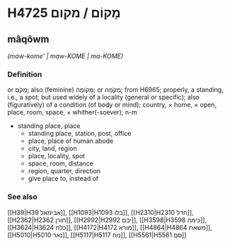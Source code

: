 # H4725 מָקוֹם / מקום

## mâqôwm

_(maw-kome' | maw-KOME | ma-KOME)_

### Definition

or מָקֹם; also (feminine) מְקוֹמָה; or מְקֹמָה; from H6965; properly, a standing, i.e., a spot; but used widely of a locality (general or specific); also (figuratively) of a condition (of body or mind); country, × home, × open, place, room, space, × whither(-soever); n-m

- standing place, place
  - standing place, station, post, office
  - place, place of human abode
  - city, land, region
  - place, locality, spot
  - space, room, distance
  - region, quarter, direction
  - give place to, instead of

### See also

[[H39|H39 אבימאל]], [[H1093|H1093 בלו]], [[H2310|H2310 חדל]], [[H2362|H2362 חורן]], [[H2992|H2992 יבם]], [[H3598|H3598 כימה]], [[H3624|H3624 כלח]], [[H4172|H4172 מורא]], [[H4864|H4864 משאת]], [[H5010|H5010 נאר]], [[H5117|H5117 נוח]], [[H5561|H5561 סם]]
